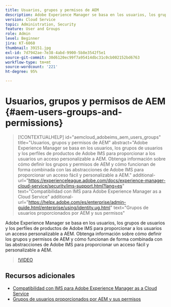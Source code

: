 ```yaml
---
title: Usuarios, grupos y permisos de AEM
description: Adobe Experience Manager se basa en los usuarios, los grupos de usuarios y los perfiles de productos de Adobe IMS para proporcionar a los usuarios un acceso personalizable a AEM. Obtenga información sobre cómo definir los grupos y permisos de AEM y cómo funcionan de forma combinada con las abstracciones de Adobe IMS para proporcionar un acceso fácil y personalizable a AEM.
version: Cloud Service
topic: Administration, Security
feature: User and Groups
role: Admin
level: Beginner
jira: KT-6060
thumbnail: 39151.jpg
exl-id: 7d7942ae-7e38-4abd-9900-5b8e3542f5e1
source-git-commit: 30d6120ec99f7a95414dbc31c0cb002152bd6763
workflow-type: tm+mt
source-wordcount: '221'
ht-degree: 95%

---
```


# Usuarios, grupos y permisos de AEM {#aem-users-groups-and-permissions}

>[!CONTEXTUALHELP]
>id="aemcloud_adobeims_aem_users_groups"
>title="Usuarios, grupos y permisos de AEM"
>abstract="Adobe Experience Manager se basa en los usuarios, los grupos de usuarios y los perfiles de productos de Adobe IMS para proporcionar a los usuarios un acceso personalizable a AEM. Obtenga información sobre cómo definir los grupos y permisos de AEM y cómo funcionan de forma combinada con las abstracciones de Adobe IMS para proporcionar un acceso fácil y personalizable a AEM."
>additional-url="https://experienceleague.adobe.com/docs/experience-manager-cloud-service/security/ims-support.html?lang=es" text="Compatibilidad con IMS para Adobe Experience Manager as a Cloud Service"
>additional-url="https://helpx.adobe.com/es/enterprise/admin-guide.html/enterprise/using/identity.ug.html" text="Grupos de usuarios proporcionados por AEM y sus permisos"

Adobe Experience Manager se basa en los usuarios, los grupos de usuarios y los perfiles de productos de Adobe IMS para proporcionar a los usuarios un acceso personalizable a AEM. Obtenga información sobre cómo definir los grupos y permisos de AEM y cómo funcionan de forma combinada con las abstracciones de Adobe IMS para proporcionar un acceso fácil y personalizable a AEM.

>[!VIDEO](https://video.tv.adobe.com/v/39151?quality=12&learn=on)

## Recursos adicionales

+ [Compatibilidad con IMS para Adobe Experience Manager as a Cloud Service](https://experienceleague.adobe.com/docs/experience-manager-cloud-service/security/ims-support.html?lang=es)
+ [Grupos de usuarios proporcionados por AEM y sus permisos](https://experienceleague.adobe.com/docs/experience-manager-65/administering/security/security.html#built-in-users-and-groups)
